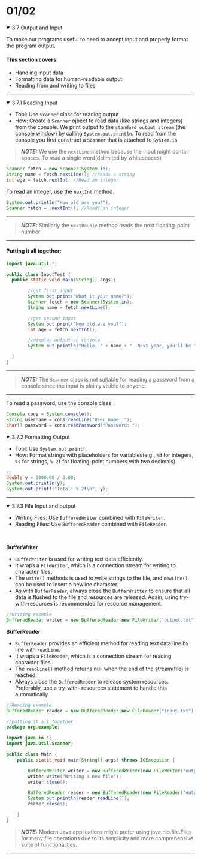 # 01/02

<details open>
  <summary>3.7 Output and Input</summary>

  To make our programs useful to need to accept input and properly format the program output. 
   
#### This section covers:
  - Handling input data
  - Formatting data for human-readable output
  - Reading from and writing to files

<hr>
<details open>

<summary>3.7.1 Reading Input </summary>

- Tool: Use `Scanner` class for reading output<br>
 - How: Create a `Scanner` ojbect to read data (like strings and integers) from the console. We print output to the `standard output stream` (the console window) by calling `System.out.println`. To read from the console you first construct a `Scanner` that is attached to `System.in`

 > **_NOTE:_**  We use the `nextLine` method because the input might contain spaces. To read a single word(delimited by whitespaces)


```java
Scanner fetch = new Scanner(System.in);
String name = fetch.nextLine(); //Reads a string
int age = fetch.nextInt; //Read an integer
```

To read an integer, use the `nextInt` method. 

```java
System.out.println("How old are you?");
Scanner fetch = .nextInt(); //Reads an integer
```
---
 > **_NOTE:_**  Similarly the `nextDouble` method reads the next floating-point number
---


#### Putting it all together:

```java
import java.util.*;

public class InputTest {
  public static void main(String[] args){

        //get first input
        System.out.print("What it your name?");
        Scanner fetch = new Scanner(System.in);
        String name = fetch.nextLine();

        //get second input
        System.out.print("How old are you?");
        int age = fetch.nextInt();

        //display output on console
        System.out.println("Hello, " + name + " .Next year, you'll be " + (age + 1));

  }
}
```

---
 > **_NOTE:_**  The `Scanner` class is not suitable for reading a password from a console since the input is plainly visible to anyone. 
---

To read a password, use the console class. 

```java
Console cons = System.console();
String username = cons.readLine("User name: ");
char[] password = cons.readPassword("Password: ");
```
<!-- <hr> -->

</details>

 
<details open>

<summary>3.7.2 Formatting Output</summary>

- Tool: Use `System.out.printf`.<br>
- How: Format strings with placeholders for variables(e.g., `%d` for integers, `%s` for strings, `%.2f` for floating-point numbers with two decimals)

```java
//
double y = 1000.00 / 3.00;
System.out.println(y);
System.out.printf("Total: %.2f\n", y);
```
<hr>

</details>



<details open>

<summary>3.7.3 File Input and output</summary>

- Writing Files: Use `BufferedWriter` combined with `FileWriter`.<br>
- Reading Files: Use `BufferedReader` combined with `FileReader`.

<br>

<strong>BufferWriter</strong>
- `BufferWriter` is used for writing text data efficiently.
- It wraps a `FIleWriter`, which is a connection stream for writing to character files.
- The `write()` methods is used to write strings to the file, and `newLine()` can be used to insert a newline character.
- As with `BufferReader`, always close the `BufferWritter` to ensure that all data is flushed to the file and resources are released. Again, using try-with-resources is recommended for resource management.

```java
//Writing example
BufferedReader writer = new BufferedReader(new FileWriter("output.txt"));
```

<strong>BufferReader</strong>

- `BufferReader` provides an efficient method for reading text data line by line with `readLine`.
- It wraps a `FileReader`, which is a connection stream for reading character files.
- The `readLine()` method returns null when the end of the stream(file) is reached.
- Always close the `BufferedReader` to release system resources. Preferably, use a try-with- resources statement to handle this automatically.

```java
//Reading example
BufferedReader reader = new BufferedReader(new FileReader("input.txt"));
```
```java
//putting it all together
package org.example;

import java.io.*;
import java.util.Scanner;

public class Main {
    public static void main(String[] args) throws IOException {

        BufferedWriter writer = new BufferedWriter(new FileWriter("output.txt"));
        writer.write("Writing a new file");
        writer.close();

        BufferedReader reader = new BufferedReader(new FileReader("output.txt"));
        System.out.println(reader.readLine());
        reader.close();

    }
}

```

> **_NOTE:_** Modern Java applications might prefer using java.nio.file.Files for many file operations due to its simplicity and more comprehensive suite of functionalities.

<hr>
</details>


</details>